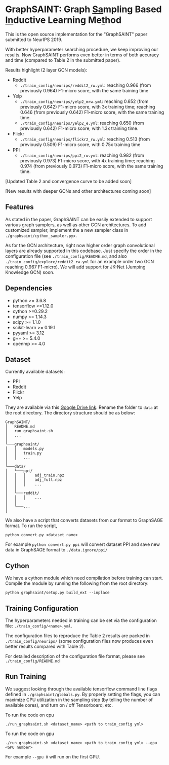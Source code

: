 # GraphSAINT: Graph <u>Sa</u>mpling Based <u>In</u>ductive Learning Me<u>t</u>hod

This is the open source implementation for the "GraphSAINT" paper submitted to NeurIPS 2019.

With better hyperparameter searching procedure, we keep improving our results. Now GraphSAINT performs even better in terms of both accuracy and time (compared to Table 2 in the submitted paper).

Results highlight (2 layer GCN models):

* Reddit
  * `./train_config/neurips/reddit2_rw.yml`: reaching 0.966 (from previously 0.964) F1-micro score, with the same training time
* Yelp
  * `./train_config/neurips/yelp2_mrw.yml`: reaching 0.652 (from previously 0.642) F1-micro score, with 3x training time; reaching 0.646 (from previously 0.642) F1-micro score, with the same training time.
  * `./train_config/neurips/yelp2_e.yml`: reaching 0.650 (from previously 0.642) F1-micro score, with 1.3x training time.
* Flickr
  * `./train_config/neurips/flickr2_rw.yml`: reaching 0.513 (from previously 0.509) F1-micro score, with 0.75x training time
* PPI
  * `./train_config/neurips/ppi2_rw.yml`: reaching 0.982 (from previously 0.973) F1-micro score, with 4x training time; reaching 0.974 (from previously 0.973) F1-micro score, with the same training time. 

[Updated Table 2 and convergence curve to be added soon]

[New results with deeper GCNs and other architectures coming soon]

## Features

As stated in the paper, GraphSAINT can be easily extended to support various graph samplers, as well as other GCN architectures. 
To add customized sampler, implement the a new sampler class in `./graphsaint/cython_sampler.pyx`. 

As for the GCN architecture, right now higher order graph convolutional layers are already supported in this codebase. Just specify the order in the configuration file (see `./train_config/README.md`, and also `./train_config/explore/reddit2_rw.yml` for an example order two GCN reaching 0.967 F1-micro). 
We will add support for JK-Net (Jumping Knowledge GCN) soon. 

## Dependencies

* python >= 3.6.8
* tensorflow >=1.12.0
* cython >=0.29.2
* numpy >= 1.14.3
* scipy >= 1.1.0
* scikit-learn >= 0.19.1
* pyyaml >= 3.12
* g++ >= 5.4.0
* openmp >= 4.0

## Dataset

Currently available datasets:

* PPI
* Reddit
* Flickr
* Yelp
  
They are available via this [Google Drive link](https://drive.google.com/open?id=1zycmmDES39zVlbVCYs88JTJ1Wm5FbfLz). Rename the folder to `data` at the root directory.  The directory structure should be as below:

```
GraphSAINT/
│   README.md
│   run_graphsaint.sh
│   ... 
│
└───graphsaint/
│   │   models.py
│   │   train.py
│   │   ...
│   
└───data/
│   └───ppi/
│   │   │    adj_train.npz
│   │   │    adj_full.npz
│   │   │    ...
│   │   
│   └───reddit/
│   │   │    ...
│   │
│   └───...
│
```

We also have a script that converts datasets from our format to GraphSAGE format. To run the script,

`python convert.py <dataset name>`

For example `python convert.py ppi` will convert dataset PPI and save new data in GraphSAGE format to `./data.ignore/ppi/`
  


## Cython

We have a cython module which need compilation before training can start. Compile the module by running the following from the root directory:

`python graphsaint/setup.py build_ext --inplace`

## Training Configuration

The hyperparameters needed in training can be set via the configuration file: `./train_config/<name>.yml`.

The configuration files to reproduce the Table 2 results are packed in `./train_config/neurips/` (some configuration files now produces even better results compared with Table 2).

For detailed description of the configuration file format, please see `./train_config/README.md`

## Run Training

We suggest looking through the available tensorflow command line flags defined in `./graphsaint/globals.py`. By properly setting the flags, you can maximize CPU utilization in the sampling step (by telling the number of available cores), and turn on / off Tensorboard, etc. 

To run the code on cpu

`./run_graphsaint.sh <dataset_name> <path to train_config yml>`

To run the code on gpu

`./run_graphsaint.sh <dataset_name> <path to train_config yml> --gpu <GPU number>`

For example `--gpu 0` will run on the first GPU. 

